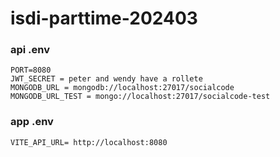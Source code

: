 # isdi-parttime-202403


### api .env

```
PORT=8080
JWT_SECRET = peter and wendy have a rollete
MONGODB_URL = mongodb://localhost:27017/socialcode
MONGODB_URL_TEST = mongo://localhost:27017/socialcode-test
```


### app .env

```
VITE_API_URL= http://localhost:8080
```